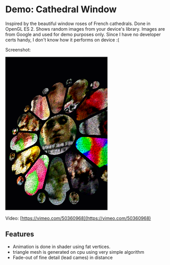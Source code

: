 Demo: Cathedral Window
======================

Inspired by the beautiful window roses of French cathedrals. Done in OpenGL ES 2. Shows random images from your device's library. Images are from Google and used for demo purposes only. Since I have no developer certs handy, I don't know how it performs on device :(

Screenshot:

![](https://github.com/hdemmer/cathedral-window/raw/master/screenshot.png)

Video:
[https://vimeo.com/50360968](https://vimeo.com/50360968)

Features
--------

- Animation is done in shader using fat vertices.
- triangle mesh is generated on cpu using very simple algorithm
- Fade-out of fine detail (lead cames) in distance

